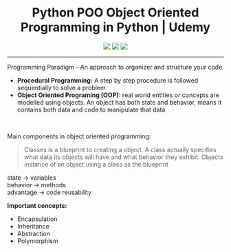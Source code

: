 
<div align='center'>
  
# Python POO Object Oriented Programming in Python | Udemy <br>  
  
[![](https://img.shields.io/badge/python-3.7.0-informational)]()  [![](https://img.shields.io/badge/Udemy-OOP-green)](https://www.udemy.com/course/object-oriented-python-programming/learn/lecture/18241898#overview) [![](https://img.shields.io/badge/SourceCode-DeepaliSrivastava-orange)](https://github.com/Deepali-Srivastava/object-oriented-programming-in-python) 


</div>


---

Programming Paradigm - An approach to organizer and structure your code

- <b>Procedural Programming:</b> A step by step procedure is followed sequentially to solve a problem
- <b>Object Oriented Programing (OOP):</b> real world entities or concepts are modelled using objects. An object has both state and behavior, means it contains both data and code to manipulate that data
<br>

Main components in object oriented programming:
> Classes is a blueprint to creating a object. A class actually specifies what data its objects will have and what behavior they exhibit. 
> Objects instance of an object using a class as the blueprint

state -> variables <br>
behavior -> methods <br>
advantage -> code reusability <br>

<b>Important concepts: </b><br>
- Encapsulation <br>
- Inheritance <br>
- Abstraction <br>
- Polymorphism <br>

